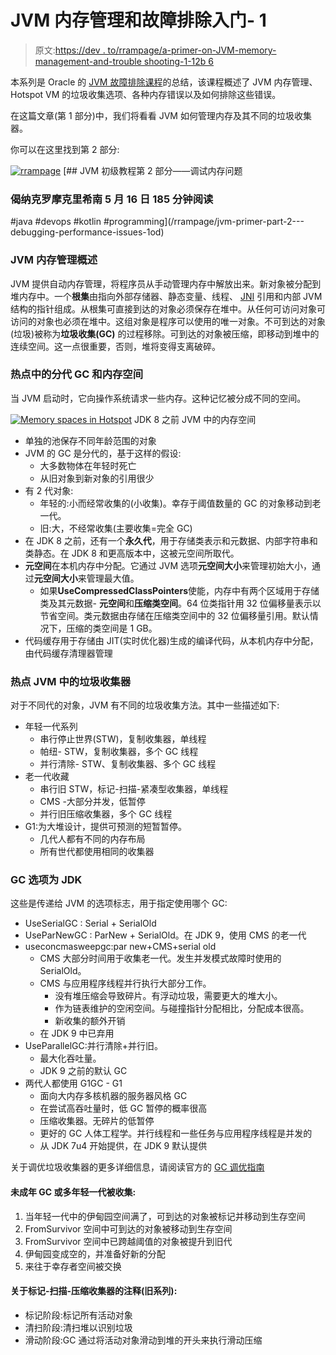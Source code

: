# JVM 内存管理和故障排除入门- 1

> 原文:[https://dev . to/rrampage/a-primer-on-JVM-memory-management-and-trouble shooting-1-12b 6](https://dev.to/rrampage/a-primer-on-jvm-memory-management-and-troubleshooting---1-12b6)

本系列是 Oracle 的 [JVM 故障排除课程](https://apexapps.oracle.com/pls/apex/f?p=44785:149:105166169953256::NO:RP,149:P149_EVENT_ID:5552)的总结，该课程概述了 JVM 内存管理、Hotspot VM 的垃圾收集选项、各种内存错误以及如何排除这些错误。

在这篇文章(第 1 部分)中，我们将看看 JVM 如何管理内存及其不同的垃圾收集器。

你可以在这里找到第 2 部分:

[![rrampage](../Images/bec6c5c5b1a1ae239588667c16549de7.png)](/rrampage) [## JVM 初级教程第 2 部分——调试内存问题

### 偈纳克罗摩克里希南 5 月 16 日 185 分钟阅读

#java #devops #kotlin #programming](/rrampage/jvm-primer-part-2---debugging-performance-issues-1od)

### [](#jvm-memory-management-overview)JVM 内存管理概述

JVM 提供自动内存管理，将程序员从手动管理内存中解放出来。新对象被分配到堆内存中。一个**根集**由指向外部存储器、静态变量、线程、 [JNI](https://en.wikipedia.org/wiki/Java_Native_Interface) 引用和内部 JVM 结构的指针组成。从根集可直接到达的对象必须保存在堆中。从任何可访问对象可访问的对象也必须在堆中。这组对象是程序可以使用的唯一对象。不可到达的对象(垃圾)被称为**垃圾收集(GC)** 的过程移除。可到达的对象被压缩，即移动到堆中的连续空间。这一点很重要，否则，堆将变得支离破碎。

### [](#generational-gc-and-memory-spaces-in-hotspot)热点中的分代 GC 和内存空间

当 JVM 启动时，它向操作系统请求一些内存。这种记忆被分成不同的空间。

[![Memory spaces in Hotspot](../Images/8a4c69e49646c22d67c11676b1839e0a.png "Memory spaces in Hotspot VM")](https://res.cloudinary.com/practicaldev/image/fetch/s--6OCHdXZ8--/c_limit%2Cf_auto%2Cfl_progressive%2Cq_auto%2Cw_880/https://www.ibm.com/support/knowledgecenter/SS3JSW_5.2.0/com.ibm.help.performance_mgmt.doc/SIPM_HotSpotMemory.jpg)
JDK 8 之前 JVM 中的内存空间

*   单独的池保存不同年龄范围的对象
*   JVM 的 GC 是分代的，基于这样的假设:
    *   大多数物体在年轻时死亡
    *   从旧对象到新对象的引用很少
*   有 2 代对象:
    *   年轻的:小而经常收集的(小收集)。幸存于阈值数量的 GC 的对象移动到老一代。
    *   旧:大，不经常收集(主要收集=完全 GC)
*   在 JDK 8 之前，还有一个**永久代**，用于存储类表示和元数据、内部字符串和类静态。在 JDK 8 和更高版本中，这被元空间所取代。
*   **元空间**在本机内存中分配。它通过 JVM 选项**元空间大小**来管理初始大小，通过**元空间大小**来管理最大值。
    *   如果**UseCompressedClassPointers**使能，内存中有两个区域用于存储类及其元数据- **元空间**和**压缩类空间**。64 位类指针用 32 位偏移量表示以节省空间。类元数据由存储在压缩类空间中的 32 位偏移量引用。默认情况下，压缩的类空间是 1 GB。
*   代码缓存用于存储由 JIT(实时优化器)生成的编译代码，从本机内存中分配，由代码缓存清理器管理

### [](#garbage-collectors-in-hotspot-jvm)热点 JVM 中的垃圾收集器

对于不同代的对象，JVM 有不同的垃圾收集方法。其中一些描述如下:

*   年轻一代系列
    *   串行停止世界(STW)，复制收集器，单线程
    *   帕纽- STW，复制收集器，多个 GC 线程
    *   并行清除- STW、复制收集器、多个 GC 线程
*   老一代收藏
    *   串行旧 STW，标记-扫描-紧凑型收集器，单线程
    *   CMS -大部分并发，低暂停
    *   并行旧压缩收集器，多个 GC 线程
*   G1:为大堆设计，提供可预测的短暂暂停。
    *   几代人都有不同的内存布局
    *   所有世代都使用相同的收集器

### [](#gc-options-for-jdk)GC 选项为 JDK

这些是传递给 JVM 的选项标志，用于指定使用哪个 GC:

*   UseSerialGC : Serial + SerialOld
*   UseParNewGC : ParNew + SerialOld。在 JDK 9，使用 CMS 的老一代
*   useconcmasweepgc:par new+CMS+serial old
    *   CMS 大部分时间用于收集老一代。发生并发模式故障时使用的 SerialOld。
    *   CMS 与应用程序线程并行执行大部分工作。
        *   没有堆压缩会导致碎片。有浮动垃圾，需要更大的堆大小。
        *   作为链表维护的空闲空间。与碰撞指针分配相比，分配成本很高。
        *   新收集的额外开销
    *   在 JDK 9 中已弃用
*   UseParallelGC:并行清除+并行旧。
    *   最大化吞吐量。
    *   JDK 9 之前的默认 GC
*   两代人都使用 G1GC - G1
    *   面向大内存多核机器的服务器风格 GC
    *   在尝试高吞吐量时，低 GC 暂停的概率很高
    *   压缩收集器。无碎片的低暂停
    *   更好的 GC 人体工程学。并行线程和一些任务与应用程序线程是并发的
    *   从 JDK 7u4 开始提供，在 JDK 9 默认提供

关于调优垃圾收集器的更多详细信息，请阅读官方的 [GC 调优指南](https://docs.oracle.com/javase/9/gctuning/toc.htm)

#### [](#minor-gc-or-how-young-generation-is-collected)未成年 GC 或多年轻一代被收集:

1.  当年轻一代中的伊甸园空间满了，可到达的对象被标记并移动到生存空间
2.  FromSurvivor 空间中可到达的对象被移动到生存空间
3.  FromSurvivor 空间中已跨越阈值的对象被提升到旧代
4.  伊甸园变成空的，并准备好新的分配
5.  来往于幸存者空间被交换

#### [](#notes-on-marksweepcompact-collector-serial-old)关于标记-扫描-压缩收集器的注释(旧系列):

*   标记阶段:标记所有活动对象
*   清扫阶段:清扫堆以识别垃圾
*   滑动阶段:GC 通过将活动对象滑动到堆的开头来执行滑动压缩